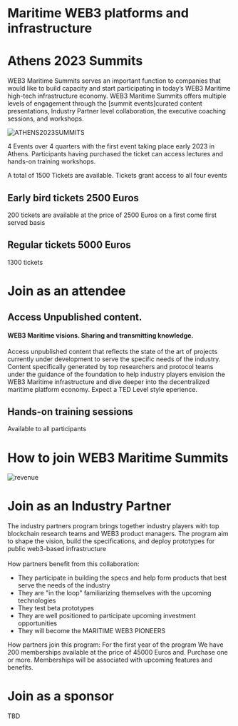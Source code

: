 
# Maritime WEB3 platforms and infrastructure 
# Athens 2023 Summits 

WEB3 Maritime Summits serves an important function to companies that would like to build capacity and start participating in today’s WEB3 Maritime high-tech infrastructure economy. WEB3 Maritime Summits offers multiple levels of engagement through the [summit events]curated content presentations, Industry Partner level collaboration, the executive coaching sessions, and workshops.

![ATHENS2023SUMMITS](https://user-images.githubusercontent.com/80890815/176908158-ee081a5a-dcf4-4bf0-bef9-a4300e6b0119.png)


4 Events over 4 quarters with the first event taking place early 2023 in Athens. Participants having purchased the ticket can access lectures and hands-on training workshops. 

A total of 1500 Tickets are available. Tickets grant access to all four events

## Early bird tickets 2500 Euros
200 tickets are available at the price of 2500 Euros on a first come first served basis

## Regular tickets 5000 Euros
1300 tickets

# Join as an attendee
## Access Unpublished content. 
#### WEB3 Maritime visions. Sharing and transmitting knowledge.  
Access unpublished content that reflects the state of the art of projects currently under development to serve the specific needs of the industry.
Content specifically generated by top researchers and protocol teams under the guidance of the foundation to help industry players envision the WEB3 Maritime infrastructure and dive deeper into the decentralized maritime platform economy. Expect a TED Level style eperience.

## Hands-on training sessions
Available to all participants

# How to join WEB3 Maritime Summits
![revenue](https://user-images.githubusercontent.com/80890815/176914752-ab1a49cf-32d2-4bf4-b765-719a5d72c108.png)


# Join as an Industry Partner
The industry partners program brings together industry players with top blockchain research teams and WEB3 product managers. The program aim to shape the vision, build the specifications, and deploy prototypes for public web3-based infrastructure<br><br>
How partners benefit from this collaboration:
* They participate in building the specs and help form products that best serve the needs of the industry
* They are "in the loop" familiarizing themselves with the upcoming technologies
* They test beta prototypes
* They are well positioned to participate upcoming investment opportunities
* They will become the MARITIME WEB3 PIONEERS 

How partners join this program:
For the first year of the program We have 200 memberships available at the price of 45000 Euros and. Purchase one or more. Memberships will be associated with upcoming features and benefits.


# Join as a sponsor
TBD

